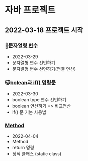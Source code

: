 # 자바 프로젝트
## 2022-03-18 프로젝트 시작

### :hamster:[문자열형 변수](https://github.com/itkezi/Biz_Javawork_2022_505/tree/master/Java_10_Varriable_05)
* 2022-03-29
* 문자열형 변수 선언하기
* 문자열형 변수 선언하기(연결 연산)

### :cat:[bolean과 if() 명령문](https://github.com/itkezi/Biz_Javawork_2022_505/tree/master/Java_10_Varriable_06)
* 2022-03-30
* boolean type 변수 선언하기
* boolean 연산하기 => 비교연산
* if() 문 기본 사용법

### [Method](https://github.com/itkezi/Biz_Javawork_2022_505/tree/master/Java_20_Control_03)
* 2022-04-04
* Method
* return 명령
* 정적 클래스 (static class)
